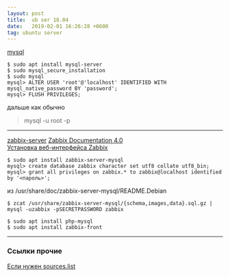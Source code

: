 ```yaml
---
layout: post
title:  ub ser 18.04
date:   2019-02-01 16:26:28 +0600
tag: ubuntu server
---
```

[mysql](https://timeweb.com/ru/community/articles/kak-ustanovit-mysql-na-server-s-ubuntu-18-04-1)

	$ sudo apt install mysql-server  
	$ sudo mysql_secure_installation  
	$ sudo mysql  
	mysql> ALTER USER 'root'@'localhost' IDENTIFIED WITH mysql_native_password BY 'password';  
	mysql> FLUSH PRIVILEGES;  

дальше как обычно
> mysql -u root -p

---

[zabbix-server](https://www.zabbix.com/documentation/current/ru/manual/installation/install_from_packages/debian_ubuntu)
[Zabbix Documentation 4.0](https://www.zabbix.com/documentation/current/ru/manual/installation/install_from_packages/debian_ubuntu)  
[Установка веб-интерфейса Zabbix](https://www.zabbix.com/documentation/current/ru/manual/installation/install#%D1%83%D1%81%D1%82%D0%B0%D0%BD%D0%BE%D0%B2%D0%BA%D0%B0_%D0%B2%D0%B5%D0%B1-%D0%B8%D0%BD%D1%82%D0%B5%D1%80%D1%84%D0%B5%D0%B9%D1%81%D0%B0_zabbix)  

	$ sudo apt install zabbix-server-mysql
	mysql> create database zabbix character set utf8 collate utf8_bin;
	mysql> grant all privileges on zabbix.* to zabbix@localhost identified by '<пароль>';

из /usr/share/doc/zabbix-server-mysql/README.Debian  

	$ zcat /usr/share/zabbix-server-mysql/{schema,images,data}.sql.gz | mysql -uzabbix -pSECRETPASSWORD zabbix

	$ sudo apt install php-mysql  
	$ sudo apt install zabbix-front

--- 

### Ссылки прочие

[Если нужен sources.list](https://help.ubuntu.com/lts/serverguide/configuration.html.en)

